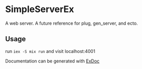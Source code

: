 # SimpleServerEx

A web server. A future reference for plug, gen_server, and ecto.

## Usage

run `iex -S mix run` and visit localhost:4001

Documentation can be generated with [ExDoc](https://github.com/elixir-lang/ex_doc)
